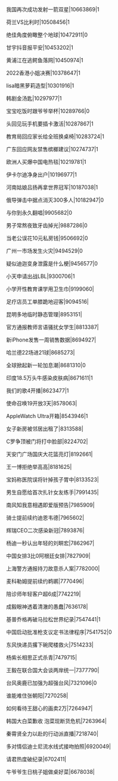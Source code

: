 我国再次成功发射一箭双星|10663869|1

荷兰VS比利时|10508456|1

绝佳角度俯瞰整个地球|10472911|0

甘宇抖音报平安|10453202|1

黄浦江在逃鳄鱼落网|10450974|1

2022香港小姐决赛|10378647|1

lisa暗黑萝莉造型|10301916|1

韩剧金汤匙|10297977|1

宝宝吃饭时跟爷爷举杯|10289766|0

头回见玩手机要插卡激活|10287867|1

教育局回应家长给全班换桌椅|10283724|1

广东回应网友禁售槟榔建议|10274737|1

欧洲人买爆中国电热毯|10219781|1

伊卡尔迪净身出户|10196977|1

河南姑娘吕扬再拿世界冠军|10187038|1

俄导弹击中据点消灭300多人|10182947|0

与你到永久翻唱|9905682|0

男子常熬夜致牙齿掉光|9887286|0

当老公误花10元私房钱|9506692|0

广州一市场发生火灾|9494529|0

疑似迪迦变身泄露是什么梗|9456577|0

小天申请出战LBL|9300706|1

小学开性教育课学用卫生巾|9199060|

足疗店员工单膝跪地迎客|9094516|

昆明多地临时静态管理|8953151|

官方通报教师言语骚扰女学生|8813387|

新iPhone发售一周销售数据|8694927|

哈兰德22场进21球|8685273|

全球掀起新一轮加息潮|8681310|0

印度18.5万头牛感染皮肤病|8671611|1

我们的歌4开播|8623477|1

使命召唤19开放3天|8578063|

AppleWatch Ultra开箱|8543946|1

女子新房被邻居出租了|8313588|

C罗争顶被门将打中脸部|8224702|

天安门广场国庆大花篮亮灯|8192661|

王一博拒绝举高高|8181625|

宝妈称医院误将针掉孩子胃中|8133523|

男生自愿给首次扎针女友练手|7991435|

南风知我意相遇即爱版预告|7985909|

骑士提前续约迪恩韦德|7965602|

辉瑞CEO二次感染新冠|7893876|

杨迪一秒认出年轻的刘畊宏|7862967|

中国女排3比0阿根廷女排|7827909|

上海警方通报持刀故意杀人案|7782000|

麦科勒姆提前续约鹈鹕|7770496|

陪诊师年轻客户超6成|7742219|

成毅眼神透着清澈的愚蠢|7636178|

基普乔格再破马拉松世界纪录|7547441|1

中国启动批准枪支议定书法律程序|7541752|0

东风快递员撂下碗爬楼救火|7514233|

杨紫长相思正式杀青|7479715|

王毅在联合国大会谈两岸统一|7377790|

台风奥鹿已加强为超强台风|7321096|0

谁能难住张朝阳|7270258|

如何看待王甜心的画卖2万|7264947|

韩国大白菜歉收 泡菜现断货危机|7263964|

秦霄贤全力以赴的行动派直播|7218740|

多对情侣迪士尼流水线式接吻拍照|6920049|

请君热度破纪录|6702411|

牛爷爷生日桃子姐做桌好菜|6678038|

